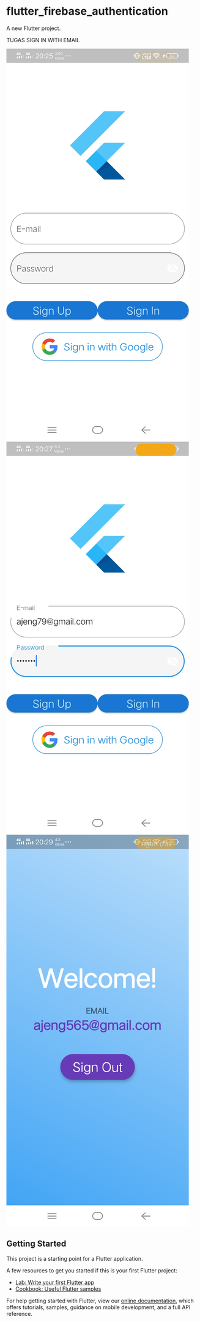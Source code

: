# flutter_firebase_authentication

A new Flutter project.

TUGAS SIGN IN WITH EMAIL

![plot](./img/ss1.jpeg)
![plot](./img/gb2.jpeg)
![plot](./img/gb3.jpeg)

## Getting Started

This project is a starting point for a Flutter application.

A few resources to get you started if this is your first Flutter project:

- [Lab: Write your first Flutter app](https://flutter.dev/docs/get-started/codelab)
- [Cookbook: Useful Flutter samples](https://flutter.dev/docs/cookbook)

For help getting started with Flutter, view our
[online documentation](https://flutter.dev/docs), which offers tutorials,
samples, guidance on mobile development, and a full API reference.
